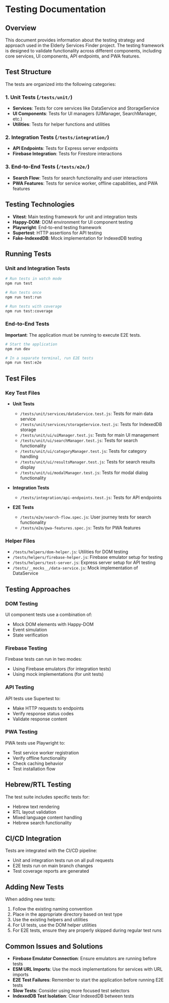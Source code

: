 # Testing Documentation

## Overview

This document provides information about the testing strategy and approach used in the Elderly Services Finder project. The testing framework is designed to validate functionality across different components, including core services, UI components, API endpoints, and PWA features.

## Test Structure

The tests are organized into the following categories:

### 1. Unit Tests (`/tests/unit/`)
- **Services**: Tests for core services like DataService and StorageService
- **UI Components**: Tests for UI managers (UIManager, SearchManager, etc.)
- **Utilities**: Tests for helper functions and utilities

### 2. Integration Tests (`/tests/integration/`)
- **API Endpoints**: Tests for Express server endpoints
- **Firebase Integration**: Tests for Firestore interactions

### 3. End-to-End Tests (`/tests/e2e/`)
- **Search Flow**: Tests for search functionality and user interactions
- **PWA Features**: Tests for service worker, offline capabilities, and PWA features

## Testing Technologies

- **Vitest**: Main testing framework for unit and integration tests
- **Happy-DOM**: DOM environment for UI component testing
- **Playwright**: End-to-end testing framework
- **Supertest**: HTTP assertions for API testing
- **Fake-IndexedDB**: Mock implementation for IndexedDB testing

## Running Tests

### Unit and Integration Tests
```bash
# Run tests in watch mode
npm run test

# Run tests once
npm run test:run

# Run tests with coverage
npm run test:coverage
```

### End-to-End Tests
**Important**: The application must be running to execute E2E tests.

```bash
# Start the application
npm run dev

# In a separate terminal, run E2E tests
npm run test:e2e
```

## Test Files

### Key Test Files

- **Unit Tests**
  - `/tests/unit/services/dataService.test.js`: Tests for main data service
  - `/tests/unit/services/storageService.test.js`: Tests for IndexedDB storage
  - `/tests/unit/ui/uiManager.test.js`: Tests for main UI management
  - `/tests/unit/ui/searchManager.test.js`: Tests for search functionality
  - `/tests/unit/ui/categoryManager.test.js`: Tests for category handling
  - `/tests/unit/ui/resultsManager.test.js`: Tests for search results display
  - `/tests/unit/ui/modalManager.test.js`: Tests for modal dialog functionality

- **Integration Tests**
  - `/tests/integration/api-endpoints.test.js`: Tests for API endpoints

- **E2E Tests**
  - `/tests/e2e/search-flow.spec.js`: User journey tests for search functionality
  - `/tests/e2e/pwa-features.spec.js`: Tests for PWA features

### Helper Files

- `/tests/helpers/dom-helper.js`: Utilities for DOM testing
- `/tests/helpers/firebase-helper.js`: Firebase emulator setup for testing
- `/tests/helpers/test-server.js`: Express server setup for API testing
- `/tests/__mocks__/data-service.js`: Mock implementation of DataService

## Testing Approaches

### DOM Testing
UI component tests use a combination of:
- Mock DOM elements with Happy-DOM
- Event simulation
- State verification

### Firebase Testing
Firebase tests can run in two modes:
- Using Firebase emulators (for integration tests)
- Using mock implementations (for unit tests)

### API Testing
API tests use Supertest to:
- Make HTTP requests to endpoints
- Verify response status codes
- Validate response content

### PWA Testing
PWA tests use Playwright to:
- Test service worker registration
- Verify offline functionality
- Check caching behavior
- Test installation flow

## Hebrew/RTL Testing

The test suite includes specific tests for:
- Hebrew text rendering
- RTL layout validation
- Mixed language content handling
- Hebrew search functionality

## CI/CD Integration

Tests are integrated with the CI/CD pipeline:
- Unit and integration tests run on all pull requests
- E2E tests run on main branch changes
- Test coverage reports are generated

## Adding New Tests

When adding new tests:
1. Follow the existing naming convention
2. Place in the appropriate directory based on test type
3. Use the existing helpers and utilities
4. For UI tests, use the DOM helper utilities
5. For E2E tests, ensure they are properly skipped during regular test runs

## Common Issues and Solutions

- **Firebase Emulator Connection**: Ensure emulators are running before tests
- **ESM URL Imports**: Use the mock implementations for services with URL imports
- **E2E Test Failures**: Remember to start the application before running E2E tests
- **Slow Tests**: Consider using more focused test selectors
- **IndexedDB Test Isolation**: Clear IndexedDB between tests